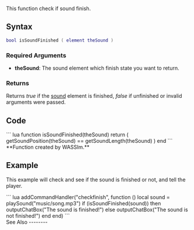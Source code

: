 <lowercasetitle></lowercasetitle>

This function check if sound finish.

Syntax
------

``` lua
bool isSoundFinished ( element theSound )
```

### Required Arguments

-   **theSound**: The sound element which finish state you want to return.

### Returns

Returns *true* if the [sound](/sound.md "wikilink") element is finished, *false* if unfinished or invalid arguments were passed.

Code
----

<section name="Client" class="client" show="true">
``` lua
function isSoundFinished(theSound)
    return ( getSoundPosition(theSound) == getSoundLength(theSound) )
end
```

</section>
**Function created by WASSIm.**

Example
-------

This example will check and see if the sound is finished or not, and tell the player.

<section name="Client" class="client" show="true">
``` lua
addCommandHandler("checkfinish",
function ()
    local sound = playSound("music/song.mp3")
    if (isSoundFinished(sound)) then
        outputChatBox("The sound is finished!")
    else
        outputChatBox("The sound is not finished!")
    end
end)
```

</section>
See Also
--------
